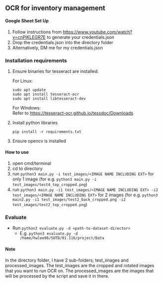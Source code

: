## OCR for inventory management

#### Google Sheet Set Up

1. Follow instructions from https://www.youtube.com/watch?v=cnPlKLEGR7E to generate your credentials.json
2. Drop the credentials.json into the directory folder
3. Alternatively, DM me for my credentials.json

### Installation requirements
1. Ensure binaries for tesseract are installed:

    For Linux:
    ```
    sudo apt update
    sudo apt install tesseract-ocr
    sudo apt install libtesseract-dev
    ```

    For Windows: \
    Refer to https://tesseract-ocr.github.io/tessdoc/Downloads 

2. Install python libraries 
    ```
    pip install -r requirements.txt
    ```

3. Ensure opencv is installed

#### How to use

1. open cmd/terminal
2. cd to directory
3. run `python3 main.py -i test_images/<IMAGE NAME INCLUDING EXT>` for only 1 image (for e.g. `python3 main.py -i test_images/test4_top_cropped.png`)
4. run `python3 main.py -i1 test_images/<IMAGE NAME INCLUDING EXT> -i2 test_images/<IMAGE NAME INCLUDING EXT>` for 2 images (for e.g. `python3 main2.py -i1 test_images/test2_back_cropped.png -i2 test_images/test2_top_cropped.png`)

### Evaluate
* Run `python3 evaluate.py -d <path-to-dataset-director>` 
    * E.g. `python3 evaluate.py -d  /home/hwlee96/SUTD/01.116/project/Data`
#### Note

In the directory folder, I have 2 sub-folders; test_images and processed_images.
The test_images are the cropped and rotated images that you want to run OCR on.
The processed_images are the images that will be processed by the script and save it in there.
